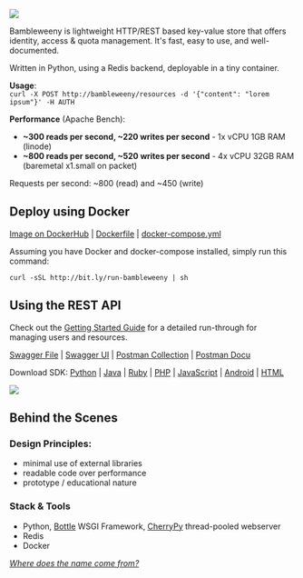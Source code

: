 ![](https://raw.githubusercontent.com/u1i/bambleweeny/master/img/bwy2.png)

Bambleweeny is lightweight HTTP/REST based key-value store that offers identity, access & quota management. It's fast, easy to use, and well-documented.

Written in Python, using a Redis backend, deployable in a tiny container.

**Usage**:  
`curl -X POST http://bambleweeny/resources -d '{"content": "lorem ipsum"}' -H AUTH`


**Performance** (Apache Bench):

* **~300 reads per second, ~220 writes per second** - 1x vCPU 1GB RAM (linode)
* **~800 reads per second, ~520 writes per second** - 4x vCPU 32GB RAM (baremetal x1.small on packet)

Requests per second: ~800 (read) and ~450 (write)  

## Deploy using Docker

[Image on DockerHub](https://hub.docker.com/r/u1ih/bambleweeny/tags/) | [Dockerfile](Dockerfile) | [docker-compose.yml](docker-compose.yml) 

Assuming you have Docker and docker-compose installed, simply run this command:

`curl -sSL http://bit.ly/run-bambleweeny | sh`

## Using the REST API

Check out the [Getting Started Guide](GettingStarted.md) for a detailed run-through for managing users and resources.

[Swagger File](https://github.com/u1i/bambleweeny/blob/master/swagger.json) | [Swagger UI](http://bambleweeny.sotong.io/) | [Postman Collection](postman_collection.json) | [Postman Docu](https://documenter.getpostman.com/view/1926148/RWaKT8rF)

Download SDK: [Python](https://github.com/u1i/bambleweeny/raw/master/sdk/python.zip) | [Java](https://github.com/u1i/bambleweeny/raw/master/sdk/java.zip) | [Ruby](https://github.com/u1i/bambleweeny/raw/master/sdk/ruby.zip) | [PHP](https://github.com/u1i/bambleweeny/raw/master/sdk/php.zip) | [JavaScript](https://github.com/u1i/bambleweeny/raw/master/sdk/javascript.zip) | [Android](https://github.com/u1i/bambleweeny/raw/master/sdk/android.zip) | [HTML](https://github.com/u1i/bambleweeny/raw/master/sdk/html.zip)

[![](https://raw.githubusercontent.com/u1i/bambleweeny/master/img/api.png)](http://bambleweeny.sotong.io/)


## Behind the Scenes
### Design Principles:

* minimal use of external libraries
* readable code over performance
* prototype / educational nature

### Stack & Tools

* Python, [Bottle](https://bottlepy.org/) WSGI Framework, [CherryPy](http://cherrypy.org/) thread-pooled webserver
* Redis
* Docker

*[Where does the name come from?](http://hitchhikers.wikia.com/wiki/Bambleweeny_57_Submeson_Brain)*
